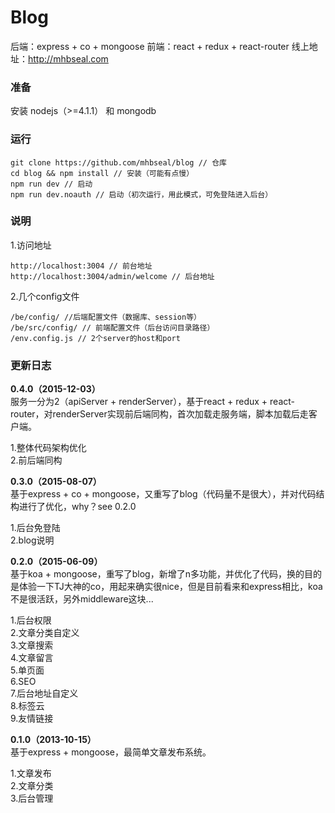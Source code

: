 # Blog
后端：express + co + mongoose
前端：react + redux + react-router
线上地址：http://mhbseal.com

### 准备

安装 nodejs（>=4.1.1） 和 mongodb

### 运行
    
    git clone https://github.com/mhbseal/blog // 仓库
    cd blog && npm install // 安装（可能有点慢）
    npm run dev // 启动
    npm run dev.noauth // 启动（初次运行，用此模式，可免登陆进入后台）
    
### 说明

1.访问地址

    http://localhost:3004 // 前台地址
    http://localhost:3004/admin/welcome // 后台地址
      
2.几个config文件

    /be/config/ //后端配置文件（数据库、session等）
    /be/src/config/ // 前端配置文件（后台访问目录路径）
    /env.config.js // 2个server的host和port

### 更新日志

**0.4.0（2015-12-03）**  
服务一分为2（apiServer + renderServer），基于react + redux + react-router，对renderServer实现前后端同构，首次加载走服务端，脚本加载后走客户端。

1.整体代码架构优化  
2.前后端同构

**0.3.0（2015-08-07）**  
基于express + co + mongoose，又重写了blog（代码量不是很大），并对代码结构进行了优化，why？see 0.2.0

1.后台免登陆  
2.blog说明

**0.2.0（2015-06-09）**  
基于koa + mongoose，重写了blog，新增了n多功能，并优化了代码，换的目的是体验一下TJ大神的co，用起来确实很nice，但是目前看来和express相比，koa不是很活跃，另外middleware这块...

1.后台权限  
2.文章分类自定义  
3.文章搜索  
4.文章留言  
5.单页面  
6.SEO  
7.后台地址自定义  
8.标签云  
9.友情链接

**0.1.0（2013-10-15）**  
基于express + mongoose，最简单文章发布系统。

1.文章发布  
2.文章分类  
3.后台管理
